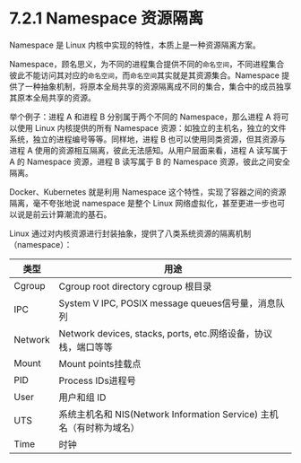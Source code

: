 # 7.2.1 Namespace 资源隔离

Namespace 是 Linux 内核中实现的特性，本质上是一种资源隔离方案。

Namespace，顾名思义，为不同的进程集合提供不同的`命名空间`，不同进程集合彼此不能访问其对应的`命名空间`，而`命名空间`其实就是其资源集合。Namespace 提供了一种抽象机制，将原本全局共享的资源隔离成不同的集合，集合中的成员独享其原本全局共享的资源。

举个例子：进程 A 和进程 B 分别属于两个不同的 Namespace，那么进程 A 将可以使用 Linux 内核提供的所有 Namespace 资源：如独立的主机名，独立的文件系统，独立的进程编号等等。同样地，进程 B 也可以使用同类资源，但其资源与进程 A 使用的资源相互隔离，彼此无法感知。从用户层面来看，进程 A 读写属于 A 的 Namespace 资源，进程 B 读写属于 B 的 Namespace 资源，彼此之间安全隔离。


Docker、Kubernetes 就是利用 Namespace 这个特性，实现了容器之间的资源隔离，毫不夸张地说 namespace 是整个 Linux 网络虚拟化，甚至更进一步也可以说是前云计算潮流的基石。

Linux 通过对内核资源进行封装抽象，提供了八类系统资源的隔离机制（namespace）：

|  类型   | 用途  |
|  ----  | ----  |
| Cgroup  | Cgroup root directory cgroup 根目录 |
| IPC  | System V IPC, POSIX message queues信号量，消息队列 |
| Network  | Network devices, stacks, ports, etc.网络设备，协议栈，端口等等 |
| Mount  | Mount points挂载点 |
| PID  | Process IDs进程号 |
| User  | 用户和组 ID |
| UTS  | 系统主机名和 NIS(Network Information Service) 主机名（有时称为域名） |
| Time  | 时钟 |